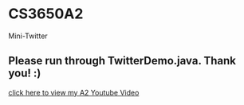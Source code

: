 # CS3650A2
Mini-Twitter

## Please run through TwitterDemo.java. Thank you! :)

[click here to view my A2 Youtube Video](https://youtu.be/WQuK03qFj3M)
